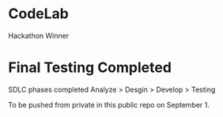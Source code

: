 # CodeLab
Hackathon Winner

# Final Testing Completed 

SDLC phases completed  Analyze > Desgin > Develop > Testing 

To be pushed from private in this public repo on September 1.

